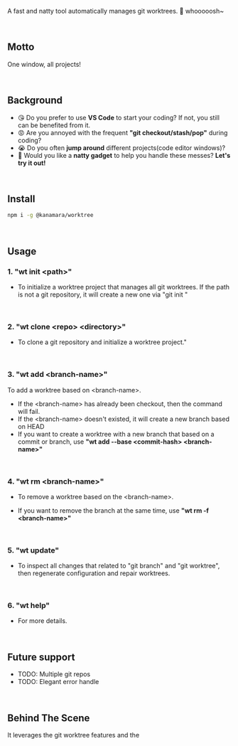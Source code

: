 A fast and natty tool automatically manages git worktrees. 🚀 whooooosh~

<br/>

## Motto
One window, all projects!

<br/>


## Background

- 😘 Do you prefer to use **VS Code** to start your coding? If not, you still can be benefited from it.
- 😡 Are you annoyed with the frequent **"git checkout/stash/pop"** during coding?
- 😭 Do you often **jump around** different projects(code editor windows)?
- 🤪 Would you like a **natty gadget** to help you handle these messes? **Let's try it out!**

<br/>

## Install

```sh
npm i -g @kanamara/worktree
```

<br/>

## Usage
### 1. "wt init \<path\>"

- To initialize a worktree project that manages all git worktrees. If the path is not a git repository, it will create a new one via "git init <path>"

<br/>

### 2. "wt clone \<repo\> \<directory\>"

- To clone a git repository and initialize a worktree project."

<br/>

### 3. "wt add \<branch-name\>"

To add a worktree based on \<branch-name\>.

- If the \<branch-name\> has already been checkout, then the command will fail.
- If the \<branch-name\> doesn't existed, it will create a new branch based on HEAD
- If you want to create a worktree with a new branch that based on a commit or branch, use **"wt add --base \<commit-hash\> \<branch-name\>"**

<br/>

### 4. "wt rm \<branch-name\>"

- To remove a worktree based on the \<branch-name\>.

- If you want to remove the branch at the same time, use **"wt rm -f \<branch-name\>"**

<br/>

### 5. "wt update"

- To inspect all changes that related to "git branch" and "git worktree", then regenerate configuration and repair worktrees.

<br/>

### 6. "wt help"

- For more details.

<br/>

## Future support
 - TODO: Multiple git repos
 - TODO: Elegant error handle

<br/>

## Behind The Scene
It leverages the git worktree features and the
